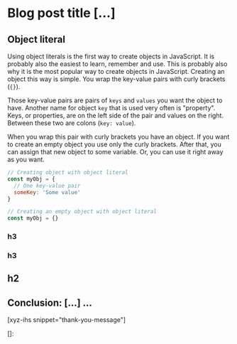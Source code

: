 # Blog post title [...]
<!--more-->
<!--
Table of Contents:
## h2
### h3
### h3
## h2
## Conclusion: [...] ...
-->


## Object literal

Using object literals is the first way to create objects in JavaScript. It is probably also the easiest to learn, remember and use. This is probably also why it is the most popular way to create objects in JavaScript. Creating an object this way is simple. You wrap the key-value pairs with curly brackets (`{}`).

Those key-value pairs are pairs of `keys` and `values` you want the object to have. Another name for object `key` that is used very often is "property". Keys, or properties, are on the left side of the pair and values on the right. Between these two are colons (`key: value`).

When you wrap this pair with curly brackets you have an object. If you want to create an empty object you use only the curly brackets. After that, you can assign that new object to some variable. Or, you can use it right away as you want.

```JavaScript
// Creating object with object literal
const myObj = {
  // One key-value pair
  someKey: 'Some value'
}

// Creating an empty object with object literal
const myObj = {}
```


### h3

### h3

## h2

## Conclusion: [...] ...

[xyz-ihs snippet="thank-you-message"]

<!-- ### Links -->
[]:

<!--
### Meta:
-
-->

<!--
### Keywords:
-
-->

<!--
### Resources:
-
-->
